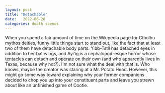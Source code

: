 ```yaml
---
layout: post
title: "Detachable"
date:   2022-06-20
categories: death scenes
---
```

When you spend a fair amount of time on the Wikipedia page for Cthulhu mythos deities, funny little things start to stand out, like the fact that at least two of them have detachable body parts. Yibb-Tstll has detached eyes in addition to her bat wings, and Ayi'ig is a cephalopod-esque horror whose tentacles can detach and operate on their own (and who apparently lives in Texas, because why not?). I'm not sure what the deal with that is. Who knows, maybe the creator was staring at a Mr. Potato Head. However, this might go some way toward explaining why your former companions decided to chop you up into your constituent parts and leave you strewn about like an unfinished game of Cootie.

